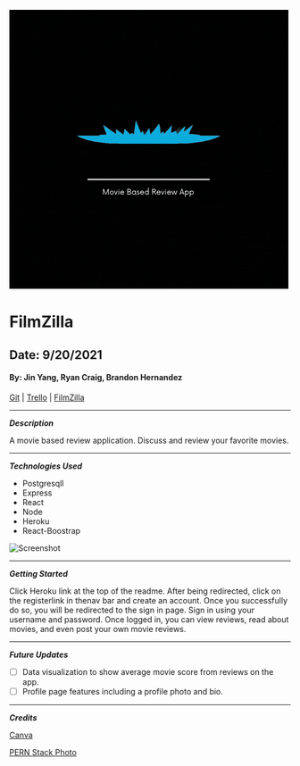 ![FilmZilla](/images/FilmZilla.gif)

# FilmZilla

## Date: 9/20/2021

#### By: Jin Yang, Ryan Craig, Brandon Hernandez

[Git](https://github.com/jinyangb/Filmzilla) | [Trello](https://trello.com/b/RphGtCV2/filmzilla) | [FilmZilla](https://filmzilla.herokuapp.com/)

---

**_Description_**

A movie based review application. Discuss and review your favorite movies.

---

**_Technologies Used_**

- Postgresqll
- Express
- React
- Node
- Heroku
- React-Boostrap

![Screenshot](https://repository-images.githubusercontent.com/141744474/1ce68080-769e-11ea-8f62-d743905db95e)

---

**_Getting Started_**

Click Heroku link at the top of the readme. After being redirected, click on the registerlink in thenav bar and create an account. Once you successfully do so, you will be redirected to the sign in page. Sign in using your username and password. Once logged in, you can view reviews, read about movies, and even post your own movie reviews.

---

**_Future Updates_**

- [ ] Data visualization to show average movie score from reviews on the app.
- [ ] Profile page features including a profile photo and bio.

---

**_Credits_**

[Canva](canva.com)

[PERN Stack Photo](https://external-content.duckduckgo.com/iu/?u=http%3A%2F%2Fwww.anycouponcode.net%2Fwp-content%2Fuploads%2F2020%2F11%2FPERN-Stack-Build-a-Yelp-clone-PostgresExpressReactNode.jpg&f=1&nofb=1)
